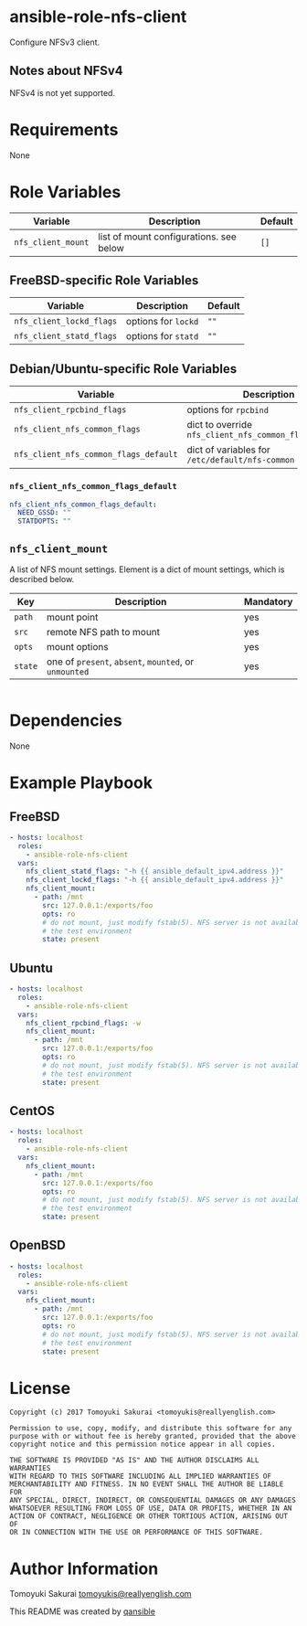 # ansible-role-nfs-client

Configure NFSv3 client.

## Notes about NFSv4

NFSv4 is not yet supported.

# Requirements

None

# Role Variables

| Variable | Description | Default |
|----------|-------------|---------|
| `nfs_client_mount` | list of mount configurations. see below  | `[]` |

## FreeBSD-specific Role Variables

| Variable | Description | Default |
|----------|-------------|---------|
| `nfs_client_lockd_flags` | options for `lockd` | `""` |
| `nfs_client_statd_flags` | options for `statd` | `""` |

## Debian/Ubuntu-specific Role Variables

| Variable | Description | Default |
|----------|-------------|---------|
| `nfs_client_rpcbind_flags` | options for `rpcbind` | `""` |
| `nfs_client_nfs_common_flags` | dict to override `nfs_client_nfs_common_flags_default` | `{}` |
| `nfs_client_nfs_common_flags_default` | dict of variables for `/etc/default/nfs-common` | see below |

### `nfs_client_nfs_common_flags_default`

```yaml
nfs_client_nfs_common_flags_default:
  NEED_GSSD: ""
  STATDOPTS: ""
```

## `nfs_client_mount`

A list of NFS mount settings. Element is a dict of mount settings, which is
described below.

| Key | Description | Mandatory |
|-----|-------------|-----------|
| `path`  | mount point | yes |
| `src`   | remote NFS path to mount | yes |
| `opts`  | mount options | yes |
| `state` | one of `present`, `absent`, `mounted`, or `unmounted` | yes |

```yaml

```

# Dependencies

None

# Example Playbook

## FreeBSD

```yaml
- hosts: localhost
  roles:
    - ansible-role-nfs-client
  vars:
    nfs_client_statd_flags: "-h {{ ansible_default_ipv4.address }}"
    nfs_client_lockd_flags: "-h {{ ansible_default_ipv4.address }}"
    nfs_client_mount:
      - path: /mnt
        src: 127.0.0.1:/exports/foo
        opts: ro
        # do not mount, just modify fstab(5). NFS server is not available in
        # the test environment
        state: present
```

## Ubuntu

```yaml
- hosts: localhost
  roles:
    - ansible-role-nfs-client
  vars:
    nfs_client_rpcbind_flags: -w
    nfs_client_mount:
      - path: /mnt
        src: 127.0.0.1:/exports/foo
        opts: ro
        # do not mount, just modify fstab(5). NFS server is not available in
        # the test environment
        state: present
```

## CentOS

```yaml
- hosts: localhost
  roles:
    - ansible-role-nfs-client
  vars:
    nfs_client_mount:
      - path: /mnt
        src: 127.0.0.1:/exports/foo
        opts: ro
        # do not mount, just modify fstab(5). NFS server is not available in
        # the test environment
        state: present
```

## OpenBSD

```yaml
- hosts: localhost
  roles:
    - ansible-role-nfs-client
  vars:
    nfs_client_mount:
      - path: /mnt
        src: 127.0.0.1:/exports/foo
        opts: ro
        # do not mount, just modify fstab(5). NFS server is not available in
        # the test environment
        state: present
```

# License

```
Copyright (c) 2017 Tomoyuki Sakurai <tomoyukis@reallyenglish.com>

Permission to use, copy, modify, and distribute this software for any
purpose with or without fee is hereby granted, provided that the above
copyright notice and this permission notice appear in all copies.

THE SOFTWARE IS PROVIDED "AS IS" AND THE AUTHOR DISCLAIMS ALL WARRANTIES
WITH REGARD TO THIS SOFTWARE INCLUDING ALL IMPLIED WARRANTIES OF
MERCHANTABILITY AND FITNESS. IN NO EVENT SHALL THE AUTHOR BE LIABLE FOR
ANY SPECIAL, DIRECT, INDIRECT, OR CONSEQUENTIAL DAMAGES OR ANY DAMAGES
WHATSOEVER RESULTING FROM LOSS OF USE, DATA OR PROFITS, WHETHER IN AN
ACTION OF CONTRACT, NEGLIGENCE OR OTHER TORTIOUS ACTION, ARISING OUT OF
OR IN CONNECTION WITH THE USE OR PERFORMANCE OF THIS SOFTWARE.
```

# Author Information

Tomoyuki Sakurai <tomoyukis@reallyenglish.com>

This README was created by [qansible](https://github.com/trombik/qansible)
